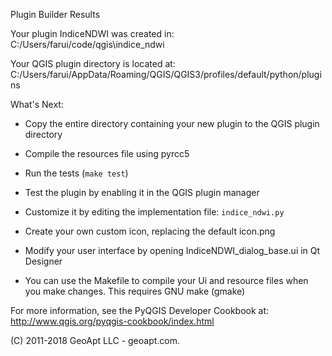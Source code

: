 Plugin Builder Results

Your plugin IndiceNDWI was created in:
    C:/Users/farui/code/qgis\indice_ndwi

Your QGIS plugin directory is located at:
    C:/Users/farui/AppData/Roaming/QGIS/QGIS3/profiles/default/python/plugins

What's Next:

  * Copy the entire directory containing your new plugin to the QGIS plugin
    directory

  * Compile the resources file using pyrcc5

  * Run the tests (``make test``)

  * Test the plugin by enabling it in the QGIS plugin manager

  * Customize it by editing the implementation file: ``indice_ndwi.py``

  * Create your own custom icon, replacing the default icon.png

  * Modify your user interface by opening IndiceNDWI_dialog_base.ui in Qt Designer

  * You can use the Makefile to compile your Ui and resource files when
    you make changes. This requires GNU make (gmake)

For more information, see the PyQGIS Developer Cookbook at:
http://www.qgis.org/pyqgis-cookbook/index.html

(C) 2011-2018 GeoApt LLC - geoapt.com.